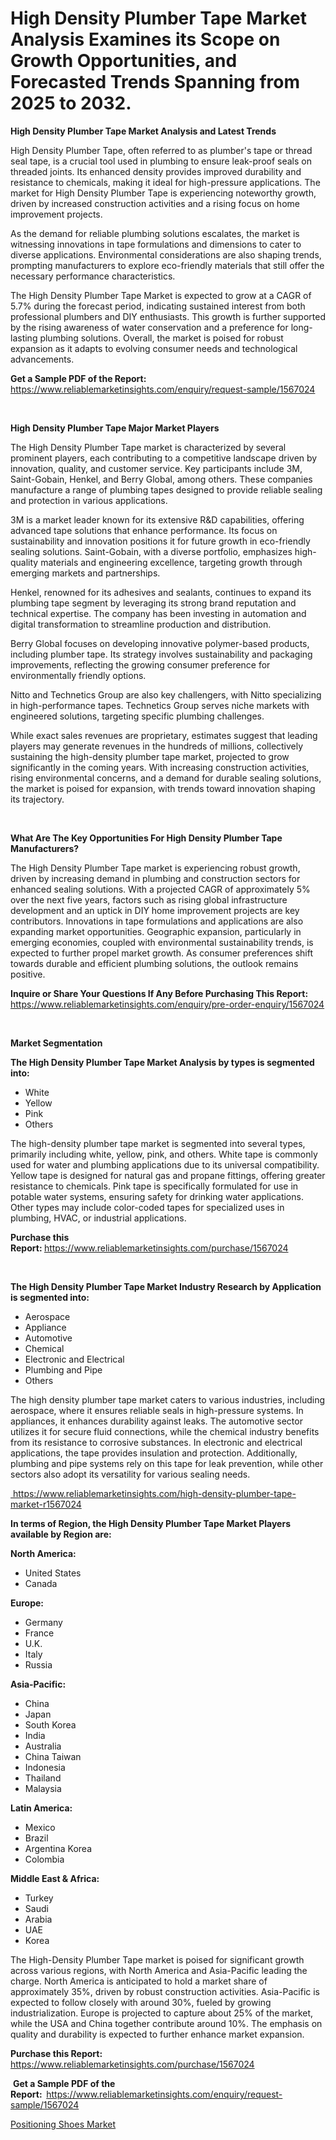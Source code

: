 <p><h1>High Density Plumber Tape Market Analysis Examines its Scope on Growth Opportunities, and Forecasted Trends Spanning from 2025 to 2032.</h1></p><p><strong>High Density Plumber Tape Market Analysis and Latest Trends</strong></p>
<p><p>High Density Plumber Tape, often referred to as plumber's tape or thread seal tape, is a crucial tool used in plumbing to ensure leak-proof seals on threaded joints. Its enhanced density provides improved durability and resistance to chemicals, making it ideal for high-pressure applications. The market for High Density Plumber Tape is experiencing noteworthy growth, driven by increased construction activities and a rising focus on home improvement projects.</p><p>As the demand for reliable plumbing solutions escalates, the market is witnessing innovations in tape formulations and dimensions to cater to diverse applications. Environmental considerations are also shaping trends, prompting manufacturers to explore eco-friendly materials that still offer the necessary performance characteristics.</p><p>The High Density Plumber Tape Market is expected to grow at a CAGR of 5.7% during the forecast period, indicating sustained interest from both professional plumbers and DIY enthusiasts. This growth is further supported by the rising awareness of water conservation and a preference for long-lasting plumbing solutions. Overall, the market is poised for robust expansion as it adapts to evolving consumer needs and technological advancements.</p></p>
<p><strong>Get a Sample PDF of the Report:&nbsp;</strong> <a href="https://www.reliablemarketinsights.com/enquiry/request-sample/1567024?utm_campaign=2252&utm_medium=2&utm_source=Github&utm_content=ia&utm_term=22032025&utm_id=high-density-plumber-tape">https://www.reliablemarketinsights.com/enquiry/request-sample/1567024</a></p>
<p>&nbsp;</p>
<p><strong>High Density Plumber Tape Major Market Players</strong></p>
<p><p>The High Density Plumber Tape market is characterized by several prominent players, each contributing to a competitive landscape driven by innovation, quality, and customer service. Key participants include 3M, Saint-Gobain, Henkel, and Berry Global, among others. These companies manufacture a range of plumbing tapes designed to provide reliable sealing and protection in various applications.</p><p>3M is a market leader known for its extensive R&D capabilities, offering advanced tape solutions that enhance performance. Its focus on sustainability and innovation positions it for future growth in eco-friendly sealing solutions. Saint-Gobain, with a diverse portfolio, emphasizes high-quality materials and engineering excellence, targeting growth through emerging markets and partnerships.</p><p>Henkel, renowned for its adhesives and sealants, continues to expand its plumbing tape segment by leveraging its strong brand reputation and technical expertise. The company has been investing in automation and digital transformation to streamline production and distribution.</p><p>Berry Global focuses on developing innovative polymer-based products, including plumber tape. Its strategy involves sustainability and packaging improvements, reflecting the growing consumer preference for environmentally friendly options.</p><p>Nitto and Technetics Group are also key challengers, with Nitto specializing in high-performance tapes. Technetics Group serves niche markets with engineered solutions, targeting specific plumbing challenges.</p><p>While exact sales revenues are proprietary, estimates suggest that leading players may generate revenues in the hundreds of millions, collectively sustaining the high-density plumber tape market, projected to grow significantly in the coming years. With increasing construction activities, rising environmental concerns, and a demand for durable sealing solutions, the market is poised for expansion, with trends toward innovation shaping its trajectory.</p></p>
<p>&nbsp;</p>
<p><strong>What Are The Key Opportunities For High Density Plumber Tape Manufacturers?</strong></p>
<p><p>The High Density Plumber Tape market is experiencing robust growth, driven by increasing demand in plumbing and construction sectors for enhanced sealing solutions. With a projected CAGR of approximately 5% over the next five years, factors such as rising global infrastructure development and an uptick in DIY home improvement projects are key contributors. Innovations in tape formulations and applications are also expanding market opportunities. Geographic expansion, particularly in emerging economies, coupled with environmental sustainability trends, is expected to further propel market growth. As consumer preferences shift towards durable and efficient plumbing solutions, the outlook remains positive.</p></p>
<p><strong>Inquire or Share Your Questions If Any Before Purchasing This Report:</strong> <a href="https://www.reliablemarketinsights.com/enquiry/pre-order-enquiry/1567024?utm_campaign=2252&utm_medium=2&utm_source=Github&utm_content=ia&utm_term=22032025&utm_id=high-density-plumber-tape">https://www.reliablemarketinsights.com/enquiry/pre-order-enquiry/1567024</a></p>
<p>&nbsp;</p>
<p><strong>Market Segmentation</strong></p>
<p><strong>The High Density Plumber Tape Market Analysis by types is segmented into:</strong></p>
<p><ul><li>White</li><li>Yellow</li><li>Pink</li><li>Others</li></ul></p>
<p><p>The high-density plumber tape market is segmented into several types, primarily including white, yellow, pink, and others. White tape is commonly used for water and plumbing applications due to its universal compatibility. Yellow tape is designed for natural gas and propane fittings, offering greater resistance to chemicals. Pink tape is specifically formulated for use in potable water systems, ensuring safety for drinking water applications. Other types may include color-coded tapes for specialized uses in plumbing, HVAC, or industrial applications.</p></p>
<p><strong>Purchase this Report:&nbsp;</strong><a href="https://www.reliablemarketinsights.com/purchase/1567024?utm_campaign=2252&utm_medium=2&utm_source=Github&utm_content=ia&utm_term=22032025&utm_id=high-density-plumber-tape">https://www.reliablemarketinsights.com/purchase/1567024</a></p>
<p>&nbsp;</p>
<p><strong>The High Density Plumber Tape Market Industry Research by Application is segmented into:</strong></p>
<p><ul><li>Aerospace</li><li>Appliance</li><li>Automotive</li><li>Chemical</li><li>Electronic and Electrical</li><li>Plumbing and Pipe</li><li>Others</li></ul></p>
<p><p>The high density plumber tape market caters to various industries, including aerospace, where it ensures reliable seals in high-pressure systems. In appliances, it enhances durability against leaks. The automotive sector utilizes it for secure fluid connections, while the chemical industry benefits from its resistance to corrosive substances. In electronic and electrical applications, the tape provides insulation and protection. Additionally, plumbing and pipe systems rely on this tape for leak prevention, while other sectors also adopt its versatility for various sealing needs.</p></p>
<p><a href="https://www.reliablemarketinsights.com/high-density-plumber-tape-market-r1567024?utm_campaign=2252&utm_medium=2&utm_source=Github&utm_content=ia&utm_term=22032025&utm_id=high-density-plumber-tape">&nbsp;https://www.reliablemarketinsights.com/high-density-plumber-tape-market-r1567024</a></p>
<p><strong>In terms of Region, the High Density Plumber Tape Market Players available by Region are:</strong></p>
<p>
    <p> <strong> North America: </strong>
        <ul>
            <li>United States</li>
            <li>Canada</li>
        </ul>
        </p> 
    <p> <strong> Europe: </strong>
        <ul>
            <li>Germany</li>
            <li>France</li>
            <li>U.K.</li>
            <li>Italy</li>
            <li>Russia</li>
        </ul>
        </p> 
    <p> <strong> Asia-Pacific: </strong>
        <ul>
            <li>China</li>
            <li>Japan</li>
            <li>South Korea</li>
            <li>India</li>
            <li>Australia</li>
            <li>China Taiwan</li>
            <li>Indonesia</li>
            <li>Thailand</li>
            <li>Malaysia</li>
        </ul>
        </p> 
    <p> <strong> Latin America: </strong>
        <ul>
            <li>Mexico</li>
            <li>Brazil</li>
            <li>Argentina Korea</li>
            <li>Colombia</li>
        </ul>
        </p> 
    <p> <strong> Middle East & Africa: </strong>
        <ul>
            <li>Turkey</li>
            <li>Saudi</li>
            <li>Arabia</li>
            <li>UAE</li>
            <li>Korea</li>
        </ul>
    </p>
    </p>
<p><p>The High-Density Plumber Tape market is poised for significant growth across various regions, with North America and Asia-Pacific leading the charge. North America is anticipated to hold a market share of approximately 35%, driven by robust construction activities. Asia-Pacific is expected to follow closely with around 30%, fueled by growing industrialization. Europe is projected to capture about 25% of the market, while the USA and China together contribute around 10%. The emphasis on quality and durability is expected to further enhance market expansion.</p></p>
<p><strong>Purchase this Report: </strong><a href="https://www.reliablemarketinsights.com/purchase/1567024?utm_campaign=2252&utm_medium=2&utm_source=Github&utm_content=ia&utm_term=22032025&utm_id=high-density-plumber-tape">https://www.reliablemarketinsights.com/purchase/1567024</a></p>
<p>&nbsp;<strong>Get a Sample PDF of the Report:&nbsp;&nbsp;</strong><a href="https://www.reliablemarketinsights.com/enquiry/request-sample/1567024?utm_campaign=2252&utm_medium=2&utm_source=Github&utm_content=ia&utm_term=22032025&utm_id=high-density-plumber-tape">https://www.reliablemarketinsights.com/enquiry/request-sample/1567024</a></p>
<p><strong></strong></p>
<p><p><a href="https://github.com/DianaWilson796/Market-Research-Report-List-2/blob/main/positioning-shoes-market.md?utm_campaign=2252&utm_medium=2&utm_source=Github&utm_content=ia&utm_term=22032025&utm_id=high-density-plumber-tape">Positioning Shoes Market</a></p></p>